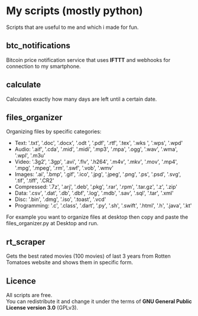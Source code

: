# My scripts (mostly python)
Scripts that are useful to me and which i made for fun.

## btc_notifications
Bitcoin price notification service that uses **IFTTT** and webhooks for connection to my smartphone.

## calculate
Calculates exactly how many days are left until a certain date. 

## files_organizer
Organizing files by specific categories:
- Text: '.txt', '.doc', '.docx', '.odt ', '.pdf', '.rtf', '.tex', '.wks ', '.wps', '.wpd'
- Audio: '.aif', '.cda', '.mid', '.midi', '.mp3', '.mpa', '.ogg', '.wav', '.wma', '.wpl', '.m3u'
- Video: '.3g2', '.3gp', '.avi', '.flv', '.h264', '.m4v', '.mkv', '.mov', '.mp4', '.mpg', '.mpeg', '.rm', '.swf', '.vob', '.wmv'
- Images: '.ai', '.bmp', '.gif', '.ico', '.jpg', '.jpeg', '.png', '.ps', '.psd', '.svg', '.tif', '.tiff', '.CR2'
- Compressed: '.7z', '.arj', '.deb', '.pkg', '.rar', '.rpm', '.tar.gz', '.z', '.zip'
- Data: '.csv', '.dat', '.db', '.dbf', '.log', '.mdb', '.sav', '.sql', '.tar', '.xml'
- Disc: '.bin', '.dmg', '.iso', '.toast', '.vcd'
- Programming: '.c', '.class', '.dart', '.py', '.sh', '.swift', '.html', '.h', '.java', '.kt'

For example you want to organize files at desktop then copy and paste the files_organizer.py at Desktop and run.

## rt_scraper
Gets the best rated movies (100 movies) of last 3 years from Rotten Tomatoes website and shows them in specific form. 

## Licence
All scripts are free.\
You can redistribute it and change it under the terms of **GNU General Public License version 3.0** (GPLv3).
